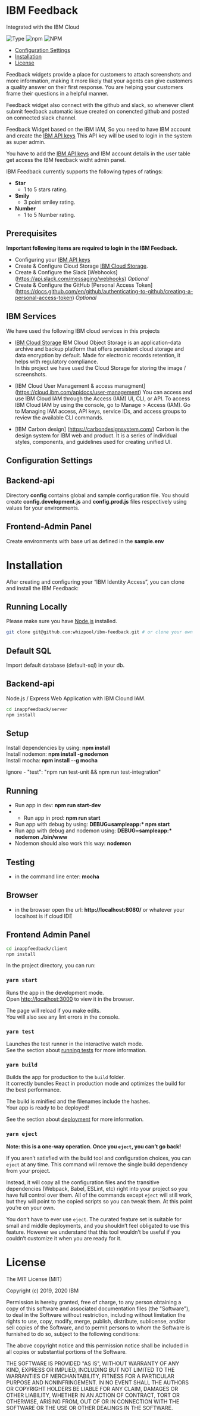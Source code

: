 # IBM Feedback
Integrated with the IBM Cloud

![Type](https://img.shields.io/badge/Type-JavaScript-blue.svg)
![npm](https://img.shields.io/npm/v/ibm-verify-sdk.svg?style=plastic)
![NPM](https://img.shields.io/npm/l/ibm-verify-sdk.svg?colorB=blue&style=plastic)

* [Configuration Settings](#configuration-settings)
* [Installation](#installation)
* [License](#license)

Feedback widgets provide a place for customers to attach screenshots and more information, making it more likely that your agents can give customers a quality answer on their first response. You are helping your customers frame their questions in a helpful manner. 

Feedback widget also connect with the github and slack, so whenever client submit feedback automatic issue created on conencted github and posted on connected slack channel. 

Feedback Widget based on the IBM IAM, So you need to have IBM account and create the [IBM API keys](https://cloud.ibm.com/docs/account?topic=account-userapikey) This API key will be used to login in the system as super admin. 

You have to add the [IBM API keys](https://cloud.ibm.com/docs/account?topic=account-userapikey) and IBM account details in the user table get access the IBM feedback widht admin panel. 

IBM Feedback currently supports the following types of ratings:
 - **Star**
    - 1 to 5 stars rating.
 - **Smily**
	- 3 point smiley rating.
 - **Number**
	-	1 to 5 Number rating.


## Prerequisites
**Important following items are required to login in the IBM Feedback.**
 - Configuring your [IBM API keys](https://cloud.ibm.com/docs/account?topic=account-userapikey)
 - Create & Configure Cloud Storage [IBM Cloud Storage](https://cloud.ibm.com/docs/cloud-object-storage).
 - Create & Configure the Slack [Webhooks] (https://api.slack.com/messaging/webhooks) *Optional*
 - Create & Configure the GitHub [Personal Access Token] (https://docs.github.com/en/github/authenticating-to-github/creating-a-personal-access-token) *Optional*

## IBM Services 
We have used the following IBM cloud services in this projects

- [IBM Cloud Storage](https://cloud.ibm.com/docs/cloud-object-storage)
IBM Cloud Object Storage is an application-data archive and backup platform that offers persistent cloud storage and data encryption by default. Made for electronic records retention, it helps with regulatory compliance.<br/>In this project we have used the Cloud Storage for storing the image / screenshots.

- [IBM Cloud User Management & access managment] (https://cloud.ibm.com/apidocs/user-management)
You can access and use IBM Cloud IAM through the Access (IAM) UI, CLI, or API. To access IBM Cloud IAM by using the console, go to Manage > Access (IAM). Go to Managing IAM access, API keys, service IDs, and access groups to review the available CLI commands.

- [IBM Carbon design] (https://carbondesignsystem.com/)
Carbon is the design system for IBM web and product. It is a series of individual styles, components, and guidelines used for creating unified UI.


## Configuration Settings

Backend-api
----------
Directory **config** contains global and sample configuration file. You should create
**config.development.js** and **config.prod.js** files respectively using values for your environments.

Frontend-Admin Panel
----------
Create environments with base url as defined in the **sample.env**

# Installation
After creating and configuring your “IBM Identity Access”, you can clone and install the IBM Feedback:

## Running Locally
Please make sure you have [Node.js](http://nodejs.org/) installed.

```sh
git clone git@github.com:whizpool/ibm-feedback.git # or clone your own fork
```
## Default SQL
Import default database (default-sql) in your db.


## Backend-api
Node.js / Express Web Application with IBM Clound IAM.

```sh
cd inappfeedback/server
npm install
```

Setup
----------
Install dependencies by using: **npm install**  
Install nodemon: **npm install -g nodemon**  
Install mocha: **npm install --g mocha**

Ignore - "test": "npm run test-unit && npm run test-integration"

Running
----------
+ Run app in dev: **npm run start-dev**
+ + Run app in prod: **npm run start**
+ Run app with debug by using: **DEBUG=sampleapp:\* npm start**
+ Run app with debug and nodemon using: **DEBUG=sampleapp:\* nodemon ./bin/www**
+ Nodemon should also work this way: **nodemon**

Testing
----------
+ in the command line enter: **mocha**

Browser
----------
+ in the browser open the url: **http://localhost:8080/** or whatever your localhost is if cloud IDE

## Frontend Admin Panel
```sh
cd inappfeedback/client
npm install
```
In the project directory, you can run:

### `yarn start`

Runs the app in the development mode.<br>
Open [http://localhost:3000](http://localhost:3000) to view it in the browser.

The page will reload if you make edits.<br>
You will also see any lint errors in the console.

### `yarn test`

Launches the test runner in the interactive watch mode.<br>
See the section about [running tests](https://facebook.github.io/create-react-app/docs/running-tests) for more information.

### `yarn build`

Builds the app for production to the `build` folder.<br>
It correctly bundles React in production mode and optimizes the build for the best performance.

The build is minified and the filenames include the hashes.<br>
Your app is ready to be deployed!

See the section about [deployment](https://facebook.github.io/create-react-app/docs/deployment) for more information.

### `yarn eject`

**Note: this is a one-way operation. Once you `eject`, you can’t go back!**

If you aren’t satisfied with the build tool and configuration choices, you can `eject` at any time. This command will remove the single build dependency from your project.

Instead, it will copy all the configuration files and the transitive dependencies (Webpack, Babel, ESLint, etc) right into your project so you have full control over them. All of the commands except `eject` will still work, but they will point to the copied scripts so you can tweak them. At this point you’re on your own.

You don’t have to ever use `eject`. The curated feature set is suitable for small and middle deployments, and you shouldn’t feel obligated to use this feature. However we understand that this tool wouldn’t be useful if you couldn’t customize it when you are ready for it.

# License
The MIT License (MIT)

Copyright (c) 2019, 2020 IBM

Permission is hereby granted, free of charge, to any person obtaining a copy of this software and associated documentation files (the "Software"), to deal in the Software without restriction, including without limitation the rights to use, copy, modify, merge, publish, distribute, sublicense, and/or sell copies of the Software, and to permit persons to whom the Software is furnished to do so, subject to the following conditions:

The above copyright notice and this permission notice shall be included in all copies or substantial portions of the Software.

THE SOFTWARE IS PROVIDED "AS IS", WITHOUT WARRANTY OF ANY KIND, EXPRESS OR IMPLIED, INCLUDING BUT NOT LIMITED TO THE WARRANTIES OF MERCHANTABILITY, FITNESS FOR A PARTICULAR PURPOSE AND NONINFRINGEMENT. IN NO EVENT SHALL THE AUTHORS OR COPYRIGHT HOLDERS BE LIABLE FOR ANY CLAIM, DAMAGES OR OTHER LIABILITY, WHETHER IN AN ACTION OF CONTRACT, TORT OR OTHERWISE, ARISING FROM, OUT OF OR IN CONNECTION WITH THE SOFTWARE OR THE USE OR OTHER DEALINGS IN THE SOFTWARE.
